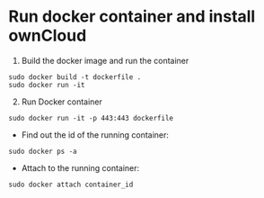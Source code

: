 Run docker container and install ownCloud
=======================================
1. Build the docker image and run the container
```
sudo docker build -t dockerfile . 
sudo docker run -it 
```
2. Run Docker container
```
sudo docker run -it -p 443:443 dockerfile
```
 * Find out the id of the running container:
```
sudo docker ps -a 
```
 * Attach to the running container:
```
sudo docker attach container_id 
```
